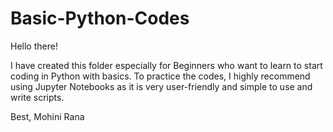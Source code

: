 # Basic-Python-Codes
Hello there!

I have created this folder especially for Beginners who want to learn to start coding in Python with basics.
To practice the codes, I highly recommend using Jupyter Notebooks as it is very user-friendly and simple to use and write scripts.


Best,
Mohini Rana
